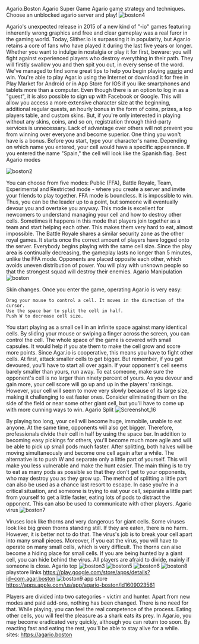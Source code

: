 
Agario.Boston Agario Super Game
Agario game strategy and techniques. Choose an unblocked agario server and play!
![boston4](https://user-images.githubusercontent.com/101291504/157548459-dded12f3-82f1-4172-87a6-fdfa2338b2f2.png)


Agario's unexpected release in 2015 of a new kind of "-io" games featuring inherently wrong graphics and free and clear gameplay was a real furor in the gaming world. Today, Slither.io is surpassing it in popularity, but Agar.io retains a core of fans who have played it during the last five years or longer. Whether you want to indulge in nostalgia or play it for first, beware: you will fight against experienced players who destroy everything in their path. They will firstly swallow you and then spit you out, in every sense of the word. We've managed to find some great tips to help you begin playing <a href="https://agario.boston" title="agario">agario</a> and win. You're able to play Agar.io using the Internet or download it for free in Play Market for Android or in App Store for IOS if you like smartphones and tablets more than a computer. Even though there is an option to log in as a "guest", it is also possible to sign up with Facebook or Google. This will allow you access a more extensive character size at the beginning, additional regular quests, an hourly bonus in the form of coins, prizes, a top players table, and custom skins. But, if you're only interested in playing without any skins, coins, and so on, registration through third-party services is unnecessary. Lack of advantage over others will not prevent you from winning over everyone and become superior. One thing you won't have is a bonus. Before you start, type your character's name. Depending on which name you entered, your cell would have a specific appearance. If you entered the name "Spain," the cell will look like the Spanish flag.
Best Agario modes

![boston2](https://user-images.githubusercontent.com/101291504/157548568-fc9f0c02-081e-4c8a-859e-f2fc8519d0eb.png)

You can choose from five modes: Public (FFA), Battle Royale, Team, Experimental and Restricted mode - where you create a server and invite your friends to play together. FFA mode is boundless. It is impossible to win. Thus, you can be the leader up to a point, but someone will eventually devour you and overtake you anyway. This mode is excellent for newcomers to understand managing your cell and how to destroy other cells. Sometimes it happens in this mode that players join together as a team and start helping each other. This makes them very hard to eat, almost impossible. The Battle Royale shares a similar security zone as the other royal games. It starts once the correct amount of players have logged onto the server. Everybody begins playing with the same cell size. Since the play area is continually decreasing, the gameplay lasts no longer than 5 minutes, unlike the FFA mode. Opponents are placed opposite each other, which avoids uneven distribution of power. You will play with unknown people so that the strongest squad will destroy their enemies.
Agario Manipulation
![boston](https://user-images.githubusercontent.com/101291504/157548239-51dd3c53-9b2e-4732-b976-4d9d21d941d8.png)

Skin changes. Once you enter the game, operating Agar.io is very easy:

    Drag your mouse to control a cell. It moves in the direction of the cursor.
    Use the space bar to split the cell in half.
    Push W to decrease cell size.

You start playing as a small cell in an infinite space against many identical cells. By sliding your mouse or swiping a finger across the screen, you can control the cell. The whole space of the game is covered with small capsules. It would help if you ate them to make the cell grow and score more points. Since Agar.io is cooperative, this means you have to fight other cells. At first, attack smaller cells to get bigger. But remember, if you get devoured, you'll have to start all over again. If your opponent's cell seems barely smaller than yours, run away. To eat someone, make sure the opponent's cell is no larger than ninety percent of yours. As you devour and gain more, your cell score will go up and up in the players' rankings. However, your cell will seem to move very slowly because of its large size, making it challenging to eat faster ones. Consider eliminating them on the side of the field or near some other giant cell, but you'll have to come up with more cunning ways to win.
Agario Split
![Screenshot_16](https://user-images.githubusercontent.com/101291504/157548908-80e0935f-a9da-4f8e-bfda-492d4a09f45b.png)

By playing too long, your cell will become huge, immobile, unable to eat anyone. At the same time, opponents will also get bigger. Therefore, professionals divide their cell in half by using the space bar. In addition to becoming easy pickings for others, you'll become much more agile and will be able to pick up small pods much faster. After splitting, both halves will be moving simultaneously and become one cell again after a while. The alternative is to push W and separate only a little part of yourself. This will make you less vulnerable and make the hunt easier. The main thing is to try to eat as many pods as possible so that they don't get to your opponents, who may destroy you as they grow up. The method of splitting a little part can also be used as a chance last resort to escape. In case you're in a critical situation, and someone is trying to eat your cell, separate a little part from yourself to get a little faster, eating lots of pods to distract the opponent. This can also be used to communicate with other players.
Agario virus
![boston7](https://user-images.githubusercontent.com/101291504/157549819-1e8498d0-aabf-4206-afbe-8843efa21260.png)

Viruses look like thorns and very dangerous for giant cells. Some viruses look like big green thorns standing still. If they are eaten, there is no harm. However, it is better not to do that. The virus's job is to break your cell apart into many small pieces. Moreover, if you eat the virus, you will have to operate on many small cells, which is very difficult. The thorns can also become a hiding place for small cells. If you are being hunted by a giant cell, you can hide behind the virus. All players are afraid to divide, mainly if someone is close.
Agario top
![boston3](https://user-images.githubusercontent.com/101291504/157548946-8096bc1a-0414-4637-9c24-8c48ce41fdec.png)
![boston5](https://user-images.githubusercontent.com/101291504/157549742-f1488e12-6e1a-49ac-84cd-9ace101139ce.png)
![boston6](https://user-images.githubusercontent.com/101291504/157549766-c3626082-b0e9-49c8-9742-153aa114647e.png)
![boston8](https://user-images.githubusercontent.com/101291504/157549780-8b768aee-9c5c-458a-9222-b47845a42d14.png)
playstore links https://play.google.com/store/apps/details?id=com.agar.boston
![boston9](https://user-images.githubusercontent.com/101291504/157549794-dbec0c36-1931-4ac5-85d9-b31a8250a6ce.png)
app store https://apps.apple.com/us/app/agario-boston/id1609023561

Players are divided into two categories - victim and hunter. Apart from new modes and paid add-ons, nothing has been changed. There is no need for that. While playing, you can feel the real competence of the process. Eating other cells, you will feel the pleasure as a shark eats its prey. In Agar.io, you may become eradicated very quickly, although you can return too soon. By reacting fast and eating the rest, you'll be able to stay alive for a while. sites: https://agario.boston

